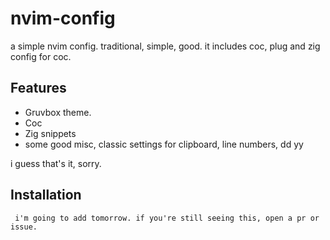 # nvim-config
a simple nvim config. traditional, simple, good. it includes coc, plug and zig config for coc.

## Features
- Gruvbox theme.
- Coc
- Zig snippets
- some good misc, classic settings for clipboard, line numbers, dd yy

i guess that's it, sorry.

## Installation
``` i'm going to add tomorrow. if you're still seeing this, open a pr or issue.```
